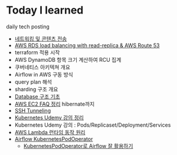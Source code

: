 # Today I learned

daily tech posting

- [네트워킹 및 콘텐츠 전송](https://www.notion.so/fa539b8eb84a41a0bd8aab47dfe2e6ba)
- [AWS RDS load balancing with read-replica & AWS Route 53](https://www.notion.so/AWS-RDS-load-balancing-with-read-replica-AWS-Route-53-5ab682f1138e4ba29e36322db1f68a6c)
- terraform 적용 시작 
- AWS DynamoDB 항목 크기 계산하여 RCU 집계 
- 쿠버네티스 아키텍쳐 개요
- Airflow in AWS 구동 방식 
- query plan 해석 
- sharding 구조 개요
- [Database 구조 기초](https://www.notion.so/Database-34be031742d54c0897d671da198cdd62)
- [AWS EC2 FAQ 정리](https://www.notion.so/059be967400449d685df6dd690263574) hibernate까지
- [SSH Tunneling](https://www.notion.so/SSH-Tunneling-74e25afe877647b68422c0202935b0ff)
- [Kubernetes Udemy 강의 정리](https://www.notion.so/Overview-d5fc03e64ed745088945aeebb6bb3fcb)
- Kubernetes Udemy 강의 : Pods/Replicaset/Deployment/Services
- [AWS Lambda 런타임 동작 원리](https://www.notion.so/059be967400449d685df6dd690263574#7a8659d4ae14498aad4855959f654097)
- [Airflow KubernetesPodOperator](https://www.notion.so/Operator-e926a0f7c4fa411095f2d823784f305d)
  - [KubernetesPodOperator로 Airflow 잘 활용하기](https://www.notion.so/KubernetesPodOperator-e926a0f7c4fa411095f2d823784f305d#7c6a82aaa7454453bafd3f9a8280870b)
